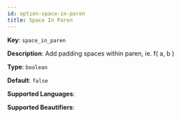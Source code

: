 ```yaml
---
id: option-space-in-paren
title: Space In Paren
---
```

**Key**: `space_in_paren`

**Description**: Add padding spaces within paren, ie. f( a, b )

**Type**: `boolean`

**Default**: `false`

**Supported Languages**: 

**Supported Beautifiers**: 
